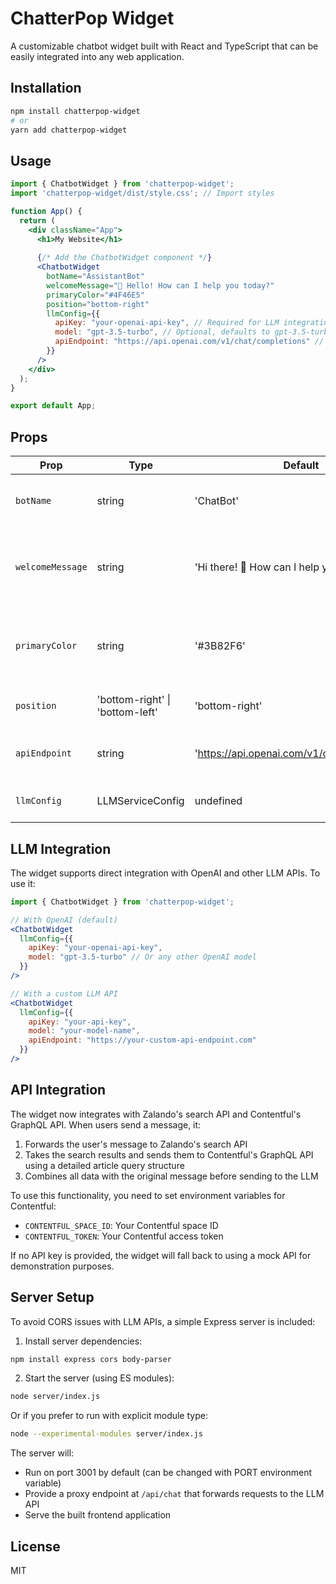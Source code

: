 
# ChatterPop Widget

A customizable chatbot widget built with React and TypeScript that can be easily integrated into any web application.

## Installation

```bash
npm install chatterpop-widget
# or
yarn add chatterpop-widget
```

## Usage

```jsx
import { ChatbotWidget } from 'chatterpop-widget';
import 'chatterpop-widget/dist/style.css'; // Import styles

function App() {
  return (
    <div className="App">
      <h1>My Website</h1>
      
      {/* Add the ChatbotWidget component */}
      <ChatbotWidget 
        botName="AssistantBot"
        welcomeMessage="👋 Hello! How can I help you today?"
        primaryColor="#4F46E5"
        position="bottom-right"
        llmConfig={{
          apiKey: "your-openai-api-key", // Required for LLM integration
          model: "gpt-3.5-turbo", // Optional, defaults to gpt-3.5-turbo
          apiEndpoint: "https://api.openai.com/v1/chat/completions" // Optional, defaults to OpenAI
        }}
      />
    </div>
  );
}

export default App;
```

## Props

| Prop | Type | Default | Description |
|------|------|---------|-------------|
| `botName` | string | 'ChatBot' | The name of the chatbot displayed in the header |
| `welcomeMessage` | string | 'Hi there! 👋 How can I help you today?' | The welcome message displayed when the chat is first opened |
| `primaryColor` | string | '#3B82F6' | The primary color used for the chat button and user messages |
| `position` | 'bottom-right' \| 'bottom-left' | 'bottom-right' | Position of the chat widget |
| `apiEndpoint` | string | 'https://api.openai.com/v1/chat/completions' | API endpoint for the chatbot backend |
| `llmConfig` | LLMServiceConfig | undefined | Configuration for the LLM service |

## LLM Integration

The widget supports direct integration with OpenAI and other LLM APIs. To use it:

```jsx
import { ChatbotWidget } from 'chatterpop-widget';

// With OpenAI (default)
<ChatbotWidget 
  llmConfig={{
    apiKey: "your-openai-api-key",
    model: "gpt-3.5-turbo" // Or any other OpenAI model
  }}
/>

// With a custom LLM API
<ChatbotWidget 
  llmConfig={{
    apiKey: "your-api-key",
    model: "your-model-name",
    apiEndpoint: "https://your-custom-api-endpoint.com"
  }}
/>
```

## API Integration

The widget now integrates with Zalando's search API and Contentful's GraphQL API. When users send a message, it:

1. Forwards the user's message to Zalando's search API
2. Takes the search results and sends them to Contentful's GraphQL API using a detailed article query structure
3. Combines all data with the original message before sending to the LLM

To use this functionality, you need to set environment variables for Contentful:
- `CONTENTFUL_SPACE_ID`: Your Contentful space ID
- `CONTENTFUL_TOKEN`: Your Contentful access token

If no API key is provided, the widget will fall back to using a mock API for demonstration purposes.

## Server Setup

To avoid CORS issues with LLM APIs, a simple Express server is included:

1. Install server dependencies:
```bash
npm install express cors body-parser
```

2. Start the server (using ES modules):
```bash
node server/index.js
```

Or if you prefer to run with explicit module type:
```bash
node --experimental-modules server/index.js
```

The server will:
- Run on port 3001 by default (can be changed with PORT environment variable)
- Provide a proxy endpoint at `/api/chat` that forwards requests to the LLM API
- Serve the built frontend application

## License

MIT

